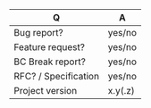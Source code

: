 | Q                    | A
| -------------------- | -----
| Bug report?          | yes/no
| Feature request?     | yes/no
| BC Break report?     | yes/no
| RFC? / Specification | yes/no
| Project version      | x.y(.z)

<!--
Fill in this template according to your issue.
Otherwise, replace this comment by the description of your issue.

Please consider the following requirements
* You MUST never send security issues here. If you think that your issue is a security one then contact Spomky in private at https://gitter.im/Spomky/
* You should not post many lines of source code or console logs. Small inputs (approx 5 lines) are acceptable otherwize you should use a third party service (e.g. Pastebin, Chop...).
-->
